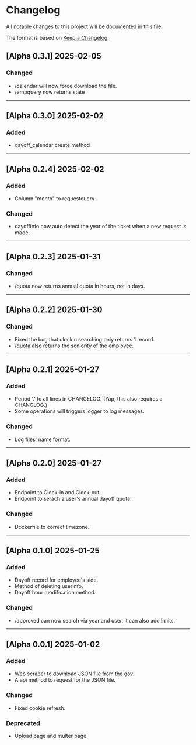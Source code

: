 # Changelog

All notable changes to this project will be documented in this file.

The format is based on [Keep a Changelog](https://keepachangelog.com/en/1.1.0/).

## [Alpha 0.3.1] 2025-02-05

### Changed
- /calendar will now force download the file.
- /empquery now returns state

---
## [Alpha 0.3.0] 2025-02-02

### Added
- dayoff_calendar create method

---
## [Alpha 0.2.4] 2025-02-02

### Added
- Column "month" to requestquery.

### Changed
- dayoffinfo now auto detect the year of the ticket when a new request is made.

---
## [Alpha 0.2.3] 2025-01-31

### Changed
- /quota now returns annual quota in hours, not in days.

---
## [Alpha 0.2.2] 2025-01-30

### Changed
- Fixed the bug that clockin searching only returns 1 record.
- /quota also returns the seniority of the employee.

---
## [Alpha 0.2.1] 2025-01-27

### Added
- Period '.' to all lines in CHANGELOG. (Yap, this also requires a CHANGLOG.)
- Some operations will triggers logger to log messages.

### Changed
- Log files' name format.

---
## [Alpha 0.2.0] 2025-01-27

### Added
- Endpoint to Clock-in and Clock-out.
- Endpoint to serach a user's annual dayoff quota.

### Changed
- Dockerfile to correct timezone.

---
## [Alpha 0.1.0] 2025-01-25

### Added
- Dayoff record for employee's side.
- Method of deleting userinfo.
- Dayoff hour modification method.

### Changed
- /approved can now search via year and user, it can also add limits.

---
## [Alpha 0.0.1] 2025-01-02

### Added
- Web scraper to download JSON file from the gov.
- A api method to request for the JSON file.

### Changed
- Fixed cookie refresh.

### Deprecated
- Upload page and multer page.